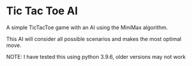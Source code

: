 # Tic Tac Toe AI
A simple TicTacToe game with an AI using the MiniMax algorithm.

This AI will consider all possible scenarios and makes the most optimal move.

NOTE: I have tested this using python 3.9.6, older versions may not work
